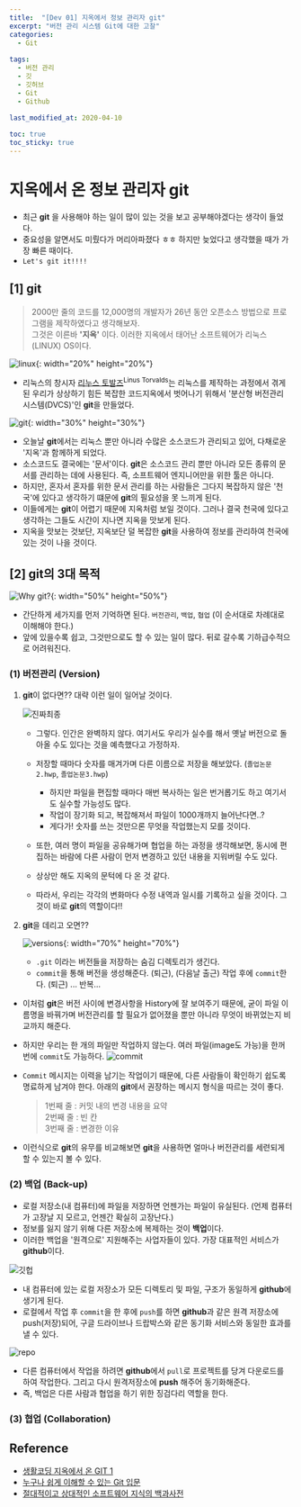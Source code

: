 ```yaml
---
title:  "[Dev 01] 지옥에서 정보 관리자 git"
excerpt: "버전 관리 시스템 Git에 대한 고찰"
categories:
  - Git
  
tags:
  - 버전 관리
  - 깃
  - 깃허브
  - Git
  - Github
  
last_modified_at: 2020-04-10

toc: true
toc_sticky: true
---
```


# 지옥에서 온 정보 관리자 git
- 최근 **git** 을 사용해야 하는 일이 많이 있는 것을 보고 공부해야겠다는 생각이 들었다.
- 중요성을 알면서도 미뤘다가 머리아파졌다 ㅎㅎ 하지만 늦었다고 생각했을 때가 가장 빠른 때이다.
- `Let's git it!!!!`



## [1] git

> 2000만 줄의 코드를 12,000명의 개발자가 26년 동안 오픈소스 방법으로 프로그램을 제작하였다고 생각해보자.  
> 그것은 이른바 **'지옥'** 이다. 이러한 지옥에서 태어난 소프트웨어가 리눅스(LINUX) OS이다.  

![linux](/images/linux.png){: width="20%" height="20%"}

- 리눅스의 창시자 [리누스 토발즈](https://ko.wikipedia.org/wiki/%EB%A6%AC%EB%88%84%EC%8A%A4_%ED%86%A0%EB%A5%B4%EB%B0%9C%EC%8A%A4)<sup>Linus Torvalds</sup>는 리눅스를 제작하는 과정에서 겪게 된 우리가 상상하기 힘든 복잡한 코드지옥에서 벗어나기 위해서 '분산형 버전관리 시스템(DVCS)'인 **git**을 만들었다.

![git](/images/git.png){: width="30%" height="30%"}

- 오늘날 **git**에서는 리눅스 뿐만 아니라 수많은 소스코드가 관리되고 있어, 다채로운 '지옥'과 함께하게 되었다.
- 소스코드도 결국에는 '문서'이다. **git**은 소스코드 관리 뿐만 아니라 모든 종류의 문서를 관리하는 데에 사용된다. 즉, 소프트웨어 엔지니어만을 위한 툴은 아니다.
- 하지만, 혼자서 혼자를 위한 문서 관리를 하는 사람들은 그다지 복잡하지 않은 '천국'에 있다고 생각하기 떄문에 **git**의 필요성을 못 느끼게 된다.
- 이들에게는 **git**이 어렵기 때문에 지옥처럼 보일 것이다. 그러나 결국 천국에 있다고 생각하는 그들도 시간이 지나면 지옥을 맛보게 된다.
- 지옥을 맛보는 것보단, 지옥보단 덜 복잡한 **git**을 사용하여 정보를 관리하여 천국에 있는 것이 나을 것이다.




## [2] git의 3대 목적

![Why git?](/images/why-git.png){: width="50%" height="50%"}
- 간단하게 세가지를 먼저 기억하면 된다. `버전관리`, `백업`, `협업` (이 순서대로 차례대로 이해해야 한다.)
- 앞에 있을수록 쉽고, 그것만으로도 할 수 있는 일이 많다. 뒤로 갈수록 기하급수적으로 어려워진다.


### (1) 버전관리 (Version)

1. **git**이 없다면?? 대략 이런 일이 일어날 것이다.

    ![진짜최종](http://file3.instiz.net/data/file3/2019/01/17/d/6/a/d6aea9f2fa94f894300c21721f0d02e6.jpg)

    - 그렇다. 인간은 완벽하지 않다. 여기서도 우리가 실수를 해서 옛날 버전으로 돌아올 수도 있다는 것을 예측했다고 가정하자.
    - 저장할 때마다 숫자를 매겨가며 다른 이름으로 저장을 해보았다. (`졸업논문2.hwp`, `졸업논문3.hwp`)
        - 하지만 파일을 편집할 때마다 매번 복사하는 일은 번거롭기도 하고 여기서도 실수할 가능성도 많다.
        - 작업이 장기화 되고, 복잡해져서 파일이 1000개까지 늘어난다면..?
        - 게다가! 숫자를 쓰는 것만으론 무엇을 작업했는지 모를 것이다.
    - 또한, 여러 명이 파일을 공유해가며 협업을 하는 과정을 생각해보면, 동시에 편집하는 바람에 다른 사람이 먼저 변경하고 있던 내용을 지워버릴 수도 있다.
    - 상상만 해도 지옥의 문턱에 다 온 것 같다.

    - 따라서, 우리는 각각의 변화마다 수정 내역과 일시를 기록하고 싶을 것이다. 그것이 바로 **git**의 역할이다!!

2. **git**을 데리고 오면??

    ![versions](/images/versions.png){: width="70%" height="70%"}
    - `.git` 이라는 버전들을 저장하는 숨김 디렉토리가 생긴다.
    - `commit`을 통해 버전을 생성해준다. (퇴근), (다음날 출근) 작업 후에 `commit`한다. (퇴근) ... 반복...
- 이처럼 **git**은 버전 사이에 변경사항을 History에 잘 보여주기 때문에, 굳이 파일 이름명을 바꿔가며 버전관리를 할 필요가 없어졌을 뿐만 아니라 무엇이 바뀌었는지 비교까지 해준다.

- 하지만 우리는 한 개의 파일만 작업하지 않는다. 여러 파일(image도 가능)을 한꺼번에 `commit`도 가능하다.
    ![commit](https://backlog.com/git-tutorial/kr/img/post/intro/capture_intro1_3_1.png)

- `Commit` 메시지는 이력을 남기는 작업이기 때문에, 다른 사람들이 확인하기 쉽도록 명료하게 남겨야 한다. 아래의 **git**에서 권장하는 메시지 형식을 따르는 것이 좋다.
    > 1번째 줄 : 커밋 내의 변경 내용을 요약  
    > 2번째 줄 : 빈 칸  
    > 3번째 줄 : 변경한 이유  
  
- 이런식으로 **git**의 유무를 비교해보면 **git**을 사용하면 얼마나 버전관리를 세련되게 할 수 있는지 볼 수 있다.


### (2) 백업 (Back-up)
- 로컬 저장소(내 컴퓨터)에 파일을 저장하면 언젠가는 파일이 유실된다. (언제 컴퓨터가 고장날 지 모르고, 언젠간 확실히 고장난다.)
- 정보를 잃지 않기 위해 다른 저장소에 복제하는 것이 **백업**이다.
- 이러한 백업을 '원격으로' 지원해주는 사업자들이 있다. 가장 대표적인 서비스가 **github**이다.  

![깃헙]('/images/github.png')  
  
- 내 컴퓨터에 있는 로컬 저장소가 모든 디렉토리 및 파일, 구조가 동일하게 **github**에 생기게 된다.
- 로컬에서 작업 후 `commit`을 한 후에 `push`를 하면 **github**과 같은 원격 저장소에 push(저장)되어, 구글 드라이브나 드랍박스와 같은 동기화 서비스와 동일한 효과를 낼 수 있다.  

![repo]('/images/gitrepos.gif')  

- 다른 컴퓨터에서 작업을 하려면 **github**에서 `pull`로 프로젝트를 당겨 다운로드를 하여 작업한다. 그리고 다시 원격저장소에 **push** 해주어 동기화해준다.
- 즉, 백업은 다른 사람과 협업을 하기 위한 징검다리 역할을 한다.


### (3) 협업 (Collaboration)


## Reference
- [생활코딩 지옥에서 온 GIT 1](https://opentutorials.org/module/3733)
- [누구나 쉽게 이해할 수 있는 Git 입문](https://backlog.com/git-tutorial/kr/)
- [절대적이고 상대적인 소프트웨어 지식의 백과사전](https://slysoftware.tistory.com/category/%EA%B0%9C%EB%B0%9C%EC%9E%90%EC%A7%80%EC%8B%9D/%EC%86%8C%ED%94%84%ED%8A%B8%EC%9B%A8%EC%96%B4%20%ED%98%95%EC%83%81%20%EA%B4%80%EB%A6%AC%20-%20Git%2C%20Github)
